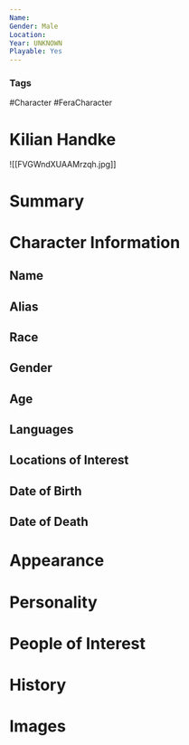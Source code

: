 ```yaml
---
Name: 
Gender: Male
Location: 
Year: UNKNOWN
Playable: Yes
---
```


### Tags
#Character #FeraCharacter 

# Kilian Handke
![[FVGWndXUAAMrzqh.jpg]]

# Summary


# Character Information

## Name

## Alias

## Race

## Gender

## Age

## Languages

## Locations of Interest

## Date of Birth

## Date of Death

# Appearance

# Personality

# People of Interest

# History

# Images
